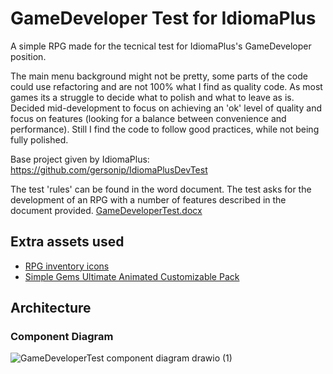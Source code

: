 # GameDeveloper Test for IdiomaPlus
A simple RPG made for the tecnical test for IdiomaPlus's GameDeveloper position. 

The main menu background might not be pretty, some parts of the code could use refactoring and are not 100% what I find as quality code.
As most games its a struggle to decide what to polish and what to leave as is. Decided mid-development to focus on achieving an 'ok' level of quality and focus on features (looking for a balance between convenience and performance). Still I find the code to follow good practices, while not being fully polished.

Base project given by IdiomaPlus: https://github.com/gersonip/IdiomaPlusDevTest

The test 'rules' can be found in the word document. The test asks for the development of an RPG with a number of features described in the document provided.
[GameDeveloperTest.docx](https://github.com/luisponce/GameDeveloperTest-IdiomaPlus/files/7291269/GameDeveloperTest.docx)

## Extra assets used
* [RPG inventory icons](https://assetstore.unity.com/packages/2d/gui/icons/rpg-inventory-icons-56687)
* [Simple Gems Ultimate Animated Customizable Pack](https://assetstore.unity.com/packages/3d/props/simple-gems-ultimate-animated-customizable-pack-73764)

## Architecture
### Component Diagram 

![GameDeveloperTest component diagram drawio (1)](https://user-images.githubusercontent.com/2230919/136510096-37490139-a0c7-485d-b001-70a5d71cd77e.png)

